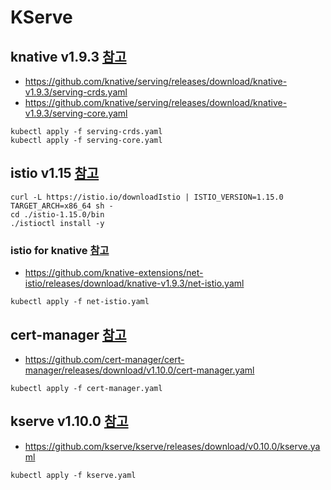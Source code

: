 # KServe
## knative v1.9.3 [참고](https://github.com/knative/serving/releases/tag/knative-v1.9.3)
- https://github.com/knative/serving/releases/download/knative-v1.9.3/serving-crds.yaml
- https://github.com/knative/serving/releases/download/knative-v1.9.3/serving-core.yaml

```
kubectl apply -f serving-crds.yaml
kubectl apply -f serving-core.yaml
```
## istio v1.15 [참고](https://istio.io/latest/docs/setup/getting-started/)
```
curl -L https://istio.io/downloadIstio | ISTIO_VERSION=1.15.0 TARGET_ARCH=x86_64 sh -
cd ./istio-1.15.0/bin
./istioctl install -y

```
### istio for knative [참고](https://github.com/knative-extensions/net-istio/releases/tag/knative-v1.9.3)
- https://github.com/knative-extensions/net-istio/releases/download/knative-v1.9.3/net-istio.yaml

```
kubectl apply -f net-istio.yaml
```

## cert-manager [참고](https://cert-manager.io/docs/installation/)
- https://github.com/cert-manager/cert-manager/releases/download/v1.10.0/cert-manager.yaml

```
kubectl apply -f cert-manager.yaml
```

## kserve v1.10.0 [참고](https://kserve.github.io/website/0.10/admin/serverless/serverless/#4-install-kserve)
- https://github.com/kserve/kserve/releases/download/v0.10.0/kserve.yaml

```
kubectl apply -f kserve.yaml
```
